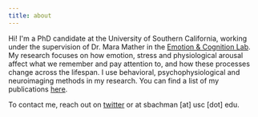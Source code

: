 ```yaml
---
title: about
---
```


Hi! I'm a PhD candidate at the University of Southern California, working under the supervision of Dr. Mara Mather in the [Emotion & Cognition Lab](https://gero.usc.edu/labs/matherlab/). My research focuses on how emotion, stress and physiological arousal affect what we remember and pay attention to, and how these processes change across the lifespan. I use behavioral, psychophysiological and neuroimaging methods in my research. You can find a list of my publications [here](https://scholar.google.com/citations?user=kB3eowgAAAAJ&hl=en).

To contact me, reach out on [twitter](https://www.twitter.com/shelbybachman) or at sbachman [at] usc [dot] edu.
